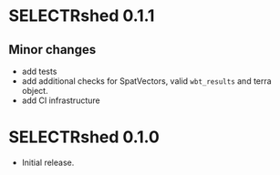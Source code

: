 # SELECTRshed 0.1.1

## Minor changes

* add tests
* add additional checks for SpatVectors, valid `wbt_results` and terra object.
* add CI infrastructure

# SELECTRshed 0.1.0

* Initial release.
